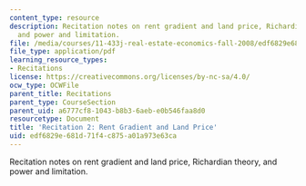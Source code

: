 ```yaml
---
content_type: resource
description: Recitation notes on rent gradient and land price, Richardian theory,
  and power and limitation.
file: /media/courses/11-433j-real-estate-economics-fall-2008/edf6829e681d71f4c875a01a973e63ca_rec2_2008.pdf
file_type: application/pdf
learning_resource_types:
- Recitations
license: https://creativecommons.org/licenses/by-nc-sa/4.0/
ocw_type: OCWFile
parent_title: Recitations
parent_type: CourseSection
parent_uid: a6777cf8-1043-b8b3-6aeb-e0b546faa8d0
resourcetype: Document
title: 'Recitation 2: Rent Gradient and Land Price'
uid: edf6829e-681d-71f4-c875-a01a973e63ca
---
```

Recitation notes on rent gradient and land price, Richardian theory, and power and limitation.